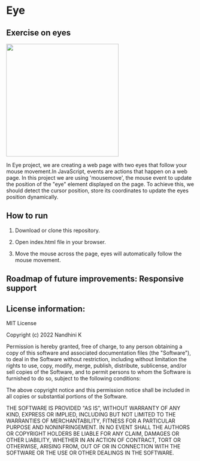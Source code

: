 # Eye

## Exercise on eyes

<img src= "oneeye.png" width='300'/>

In Eye project, we are creating a web page with two eyes that follow
your mouse movement.In JavaScript, events are actions that happen on a
web page. In this project we are using 'mousemove', the mouse event to
update the position of the "eye" element displayed on the page. To
achieve this, we should detect the cursor position, store its
coordinates to update the eyes position dynamically.

## How to run

1. Download or clone this repository.

2. Open index.html file in your browser.

3. Move the mouse across the page, eyes will automatically follow the mouse movement.

## Roadmap of future improvements: Responsive support

## License information:

MIT License

Copyright (c) 2022 Nandhini K

Permission is hereby granted, free of charge, to any person obtaining a copy
of this software and associated documentation files (the "Software"), to deal
in the Software without restriction, including without limitation the rights
to use, copy, modify, merge, publish, distribute, sublicense, and/or sell
copies of the Software, and to permit persons to whom the Software is
furnished to do so, subject to the following conditions:

The above copyright notice and this permission notice shall be included in all
copies or substantial portions of the Software.

THE SOFTWARE IS PROVIDED "AS IS", WITHOUT WARRANTY OF ANY KIND, EXPRESS OR
IMPLIED, INCLUDING BUT NOT LIMITED TO THE WARRANTIES OF MERCHANTABILITY,
FITNESS FOR A PARTICULAR PURPOSE AND NONINFRINGEMENT. IN NO EVENT SHALL THE
AUTHORS OR COPYRIGHT HOLDERS BE LIABLE FOR ANY CLAIM, DAMAGES OR OTHER
LIABILITY, WHETHER IN AN ACTION OF CONTRACT, TORT OR OTHERWISE, ARISING FROM,
OUT OF OR IN CONNECTION WITH THE SOFTWARE OR THE USE OR OTHER DEALINGS IN THE
SOFTWARE.
